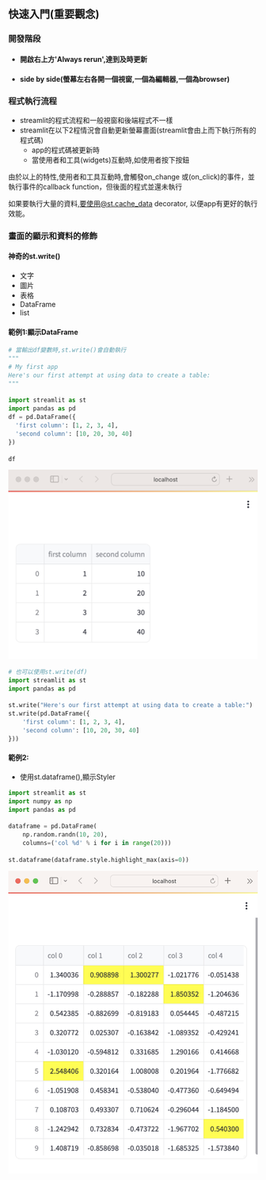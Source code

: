 ## 快速入門(重要觀念)

### 開發階段
- #### 開啟右上方'Always rerun',達到及時更新
- #### side by side(螢幕左右各開一個視窗,一個為編輯器,一個為browser)

### 程式執行流程
- streamlit的程式流程和一般視窗和後端程式不一樣
- streamlit在以下2程情況會自動更新螢幕畫面(streamlit會由上而下執行所有的程式碼)
	- app的程式碼被更新時
	- 當使用者和工具(widgets)互動時,如使用者按下按鈕

由於以上的特性,使用者和工具互動時,會觸發on_change 或(on_click)的事件，並執行事件的callback function，但後面的程式並還未執行

如果要執行大量的資料,要使用@st.cache_data decorator, 以便app有更好的執行效能。

### 畫面的顯示和資料的修飾
#### 神奇的st.write()
- 文字
- 圖片
- 表格
- DataFrame
- list

#### 範例1:顯示DataFrame

```python
# 當輸出df變數時,st.write()會自動執行
"""
# My first app
Here's our first attempt at using data to create a table:
"""

import streamlit as st
import pandas as pd
df = pd.DataFrame({
  'first column': [1, 2, 3, 4],
  'second column': [10, 20, 30, 40]
})

df
```

![](./images/pic1.png)

```python
# 也可以使用st.write(df)
import streamlit as st
import pandas as pd

st.write("Here's our first attempt at using data to create a table:")
st.write(pd.DataFrame({
    'first column': [1, 2, 3, 4],
    'second column': [10, 20, 30, 40]
}))
```

#### 範例2:
- 使用st.dataframe(),顯示Styler

```python
import streamlit as st
import numpy as np
import pandas as pd

dataframe = pd.DataFrame(
    np.random.randn(10, 20),
    columns=('col %d' % i for i in range(20)))

st.dataframe(dataframe.style.highlight_max(axis=0))
```

![](./images/pic2.png)

